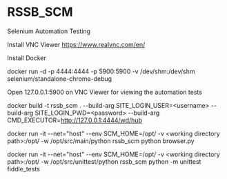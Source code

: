 # RSSB_SCM
Selenium Automation Testing

Install VNC Viewer https://www.realvnc.com/en/

Install Docker

docker run -d -p 4444:4444 -p 5900:5900 -v /dev/shm:/dev/shm selenium/standalone-chrome-debug

Open 127.0.0.1:5900 on VNC Viewer for viewing the automation tests

docker build -t rssb_scm . --build-arg SITE_LOGIN_USER=&lt;username&gt; --build-arg SITE_LOGIN_PWD=&lt;password&gt; --build-arg CMD_EXECUTOR=http://127.0.0.1:4444/wd/hub

docker run -it --net="host" --env SCM_HOME=/opt/ -v &lt;working directory path&gt;:/opt/ -w /opt/src/main/python rssb_scm python browser.py

docker run -it --net="host" --env SCM_HOME=/opt/ -v  &lt;working directory path&gt;:/opt/ -w /opt/src/unittest/python rssb_scm python -m unittest fiddle_tests
